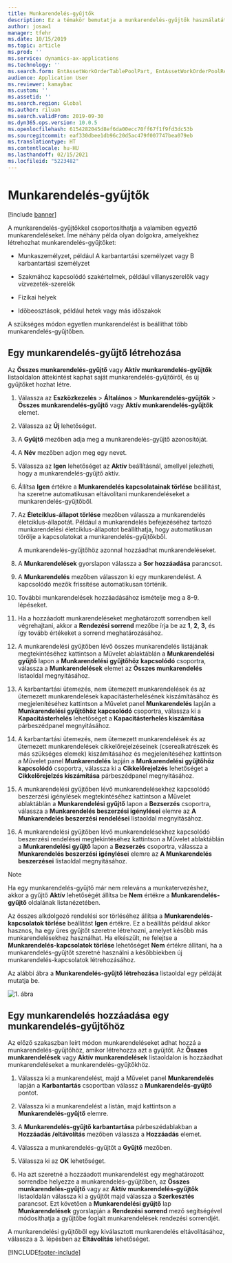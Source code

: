 ```yaml
---
title: Munkarendelés-gyűjtők
description: Ez a témakör bemutatja a munkarendelés-gyűjtők használatát az Eszközkezelés modulban.
author: josaw1
manager: tfehr
ms.date: 10/15/2019
ms.topic: article
ms.prod: ''
ms.service: dynamics-ax-applications
ms.technology: ''
ms.search.form: EntAssetWorkOrderTablePoolPart, EntAssetWorkOrderPoolReferenceInfoPart, EntAssetWorkOrderPool, EntAssetWorkOrderPoolPreviewPart
audience: Application User
ms.reviewer: kamaybac
ms.custom: ''
ms.assetid: ''
ms.search.region: Global
ms.author: riluan
ms.search.validFrom: 2019-09-30
ms.dyn365.ops.version: 10.0.5
ms.openlocfilehash: 6154282045d8ef6da00ecc70ff67f1f9fd3dc53b
ms.sourcegitcommit: eaf330dbee1db96c20d5ac479f007747bea079eb
ms.translationtype: HT
ms.contentlocale: hu-HU
ms.lasthandoff: 02/15/2021
ms.locfileid: "5223482"
---
```

# <a name="work-order-pools"></a>Munkarendelés-gyűjtők

[!include [banner](../../includes/banner.md)]


A munkarendelés-gyűjtőkkel csoportosíthatja a valamiben egyeztő munkarendeléseket. Íme néhány példa olyan dolgokra, amelyekhez létrehozhat munkarendelés-gyűjtőket:

- Munkaszemélyzet, például A karbantartási személyzet vagy B karbantartási személyzet  

- Szakmához kapcsolódó szakértelmek, például villanyszerelők vagy vízvezeték-szerelők  

- Fizikai helyek  

- Időbeosztások, például hetek vagy más időszakok  

A szükséges módon egyetlen munkarendelést is beállíthat több munkarendelés-gyűjtőben.


## <a name="create-a-work-order-pool"></a>Egy munkarendelés-gyűjtő létrehozása

Az **Összes munkarendelés-gyűjtő** vagy **Aktív munkarendelés-gyűjtők** listaoldalon áttekintést kaphat saját munkarendelés-gyűjtőiről, és új gyűjtőket hozhat létre.

1. Válassza az **Eszközkezelés** > **Általános** > **Munkarendelés-gyűjtők** > **Összes munkarendelés-gyűjtő** vagy **Aktív munkarendelés-gyűjtők** elemet.

2. Válassza az **Új** lehetőséget.

3. A **Gyűjtő** mezőben adja meg a munkarendelés-gyűjtő azonosítóját.

4. A **Név** mezőben adjon meg egy nevet.

5. Válassza az **Igen** lehetőséget az **Aktív** beállításnál, amellyel jelezheti, hogy a munkarendelés-gyűjtő aktív.

6. Állítsa **Igen** értékre a **Munkarendelés kapcsolatainak törlése** beállítást, ha szeretne automatikusan eltávolítani munkarendeléseket a munkarendelés-gyűjtőből.

7. Az **Életciklus-állapot törlése** mezőben válassza a munkarendelés életciklus-állapotát. Például a munkarendelés befejezéséhez tartozó munkarendelési életciklus-állapotot beállíthatja, hogy automatikusan törölje a kapcsolatokat a munkarendelés-gyűjtőkből.

    A munkarendelés-gyűjtőhöz azonnal hozzáadhat munkarendeléseket.

8. A **Munkarendelések** gyorslapon válassza a **Sor hozzáadása** parancsot.

9. A **Munkarendelés** mezőben válasszon ki egy munkarendelést. A kapcsolódó mezők frissítése automatikusan történik.

10. További munkarendelések hozzáadásához ismételje meg a 8–9. lépéseket.

11. Ha a hozzáadott munkarendeléseket meghatározott sorrendben kell végrehajtani, akkor a **Rendezési sorrend** mezőbe írja be az **1**, **2**, **3**, és így tovább értékeket a sorrend meghatározásához.

12. A munkarendelési gyűjtőben lévő összes munkarendelés listájának megtekintéséhez kattintson a Művelet ablaktáblán a **Munkarendelési gyűjtő** lapon a **Munkarendelési gyűjtőhöz kapcsolódó** csoportra, válassza a **Munkarendelések** elemet az **Összes munkarendelés** listaoldal megnyitásához.

13. A karbantartási ütemezés, nem ütemezett munkarendelések és az ütemezett munkarendelések kapacitásterhelésének kiszámításához és megjelenítéséhez kattintson a Művelet panel **Munkarendelés** lapján a **Munkarendelési gyűjtőhöz kapcsolódó** csoportra, válassza ki a **Kapacitásterhelés** lehetőséget a **Kapacitásterhelés kiszámítása** párbeszédpanel megnyitásához.

14. A karbantartási ütemezés, nem ütemezett munkarendelések és az ütemezett munkarendelések cikkelőrejelzéseinek (cserealkatrészek és más szükséges elemek) kiszámításához és megjelenítéséhez kattintson a Művelet panel **Munkarendelés** lapján a **Munkarendelési gyűjtőhöz kapcsolódó** csoportra, válassza ki a **Cikkelőrejelzés** lehetőséget a **Cikkelőrejelzés kiszámítása** párbeszédpanel megnyitásához.

15. A munkarendelési gyűjtőben lévő munkarendelésekhez kapcsolódó beszerzési igénylések megtekintéséhez kattintson a Művelet ablaktáblán a **Munkarendelési gyűjtő** lapon a **Bezserzés** csoportra, válassza a **Munkarendelés beszerzési igénylései** elemre az **A Munkarendelés beszerzési rendelései** listaoldal megnyitásához.

16. A munkarendelési gyűjtőben lévő munkarendelésekhez kapcsolódó beszerzési rendelései megtekintéséhez kattintson a Művelet ablaktáblán a **Munkarendelési gyűjtő** lapon a **Bezserzés** csoportra, válassza a **Munkarendelés beszerzési igénylései** elemre az **A Munkarendelés beszerzései** listaoldal megnyitásához.

>[!NOTE]
>Ha egy munkarendelés-gyűjtő már nem releváns a munkatervezéshez, akkor a gyűjtő **Aktív** lehetőségét állítsa be **Nem** értékre a **Munkarendelés-gyűjtő** oldalának listanézetében.

Az összes alkdolgozó rendelési sor törléséhez állítsa a **Munkarendelés- kapcsolatok törlése** beállítást **Igen** értékre. Ez a beállítás például akkor hasznos, ha egy üres gyűjtőt szeretne létrehozni, amelyet később más munkarendelésekhez használhat. Ha elkészült, ne felejtse a **Munkarendelés-kapcsolatok törlése** lehetőséget **Nem** értékre állítani, ha a munkarendelés-gyűjtőt szeretné használni a későbbiekben új munkarendelés-kapcsolatok létrehozásához.

Az alábbi ábra a **Munkarendelés-gyűjtő létrehozása** listaoldal egy példáját mutatja be.

![1. ábra](media/22-work-orders.png)


## <a name="add-a-work-order-to-a-work-order-pool"></a>Egy munkarendelés hozzáadása egy munkarendelés-gyűjtőhöz

Az előző szakaszban leírt módon munkarendeléseket adhat hozzá a munkarendelés-gyűjtőhöz, amikor létrehozza azt a gyűjtőt. Az **Összes munkarendelések** vagy **Aktív munkarendelések** listaoldalon is hozzáadhat munkarendeléseket a munkarendelés-gyűjtőkhöz.

1. Válassza ki a munkarendelést, majd a Művelet panel **Munkarendelés** lapján a **Karbantartás** csoportban válassz a **Munkarendelés-gyűjtő** pontot.

2. Válassza ki a munkarendelést a listán, majd kattintson a **Munkarendelés-gyűjtő** elemre.

3. A **Munkarendelés-gyűjtő karbantartása** párbeszédablakban a **Hozzáadás /eltávolítás** mezőben válassza a **Hozzáadás** elemet.

4. Válassza a munkarendelés-gyűjtőt a **Gyűjtő** mezőben.

5. Válassza ki az **OK** lehetőséget.

6. Ha azt szeretné a hozzáadott munkarendelést egy meghatározott sorrendbe helyezze a munkarendelés-gyűjtőben, az **Összes munkarendelés-gyűjtő** vagy az **Aktív munkarendelés-gyűjtők** listaoldalán válassza ki a gyűjtőt majd válassza a **Szerkesztés** parancsot. Ezt követően a **Munkarendelési gyűjtő** lap **Munkarendelések** gyorslapján a **Rendezési sorrend** mező segítségével módosíthatja a gyűjtőbe foglalt munkarendelések rendezési sorrendjét.

A munkarendelési gyűjtőből egy kiválasztott munkarendelés eltávolításához, válassza a 3. lépésben az **Eltávolítás** lehetőséget.



[!INCLUDE[footer-include](../../../includes/footer-banner.md)]